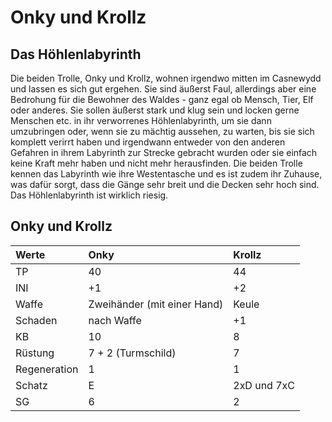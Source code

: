 # Onky und Krollz

## Das Höhlenlabyrinth

Die beiden Trolle, Onky und Krollz, wohnen irgendwo mitten im Casnewydd und lassen es sich gut ergehen. Sie sind äußerst Faul, allerdings aber eine Bedrohung für die Bewohner des Waldes - ganz egal ob Mensch, Tier, Elf oder anderes. Sie sollen äußerst stark und klug sein und locken gerne Menschen etc. in ihr verworrenes Höhlenlabyrinth, um sie dann umzubringen oder, wenn sie zu mächtig aussehen, zu warten, bis sie sich komplett verirrt haben und irgendwann entweder von den anderen Gefahren in ihrem Labyrinth zur Strecke gebracht wurden oder sie einfach keine Kraft mehr haben und nicht mehr herausfinden. Die beiden Trolle kennen das Labyrinth wie ihre Westentasche und es ist zudem ihr Zuhause, was dafür sorgt, dass die Gänge sehr breit und die Decken sehr hoch sind. Das Höhlenlabyrinth ist wirklich riesig.

## Onky und Krollz

| Werte | Onky | Krollz |
| :--- | :--- | :--- |
| TP | 40 | 44 |
| INI | +1 | +2 |
| Waffe | Zweihänder \(mit einer Hand\) | Keule |
| Schaden | nach Waffe | +1 |
| KB | 10 | 8 |
| Rüstung | 7 + 2 \(Turmschild\) | 7 |
| Regeneration | 1 | 1 |
| Schatz | E | 2xD und 7xC |
| SG | 6 | 2 |

